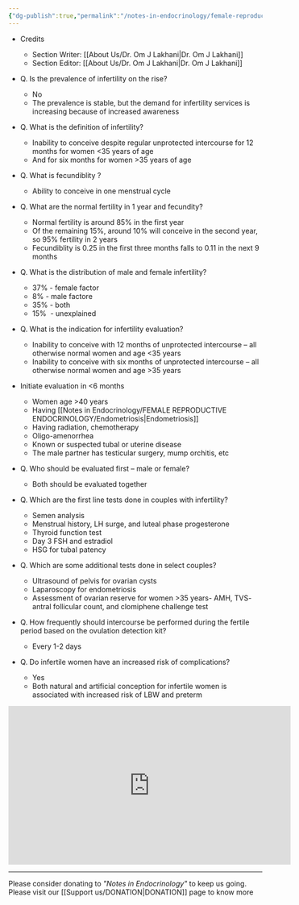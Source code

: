 ```yaml
---
{"dg-publish":true,"permalink":"/notes-in-endocrinology/female-reproductive-endocrinology/female-infertility/overview-of-female-infertility/"}
---
```


- Credits
    - Section Writer: [[About Us/Dr. Om J Lakhani\|Dr. Om J Lakhani]]
    - Section Editor: [[About Us/Dr. Om J Lakhani\|Dr. Om J Lakhani]]


- Q. Is the prevalence of infertility on the rise?
    - No
    - The prevalence is stable, but the demand for infertility services is increasing because of increased awareness


- Q. What is the definition of infertility?
    - Inability to conceive despite regular unprotected intercourse for 12 months for women <35 years of age
    - And for six months for women >35 years of age


- Q. What is fecundiblity ?
    - Ability to conceive in one menstrual cycle


- Q. What are the normal fertility in 1 year and fecundity?
    - Normal fertility is around 85% in the first year
    - Of the remaining 15%, around 10% will conceive in the second year, so 95% fertility in 2 years
    - Fecundiblity is 0.25 in the first three months falls to 0.11 in the next 9 months


- Q. What is the distribution of male and female infertility?
    - 37% - female factor
    - 8% - male factore
    - 35% - both
    - 15%  - unexplained


- Q. What is the indication for infertility evaluation?
    - Inability to conceive with 12 months of unprotected intercourse – all otherwise normal women and age <35 years
    - Inability to conceive with six months of unprotected intercourse – all otherwise normal women and age >35 years
- Initiate evaluation in <6 months
    - Women age >40 years
    - Having [[Notes in Endocrinology/FEMALE REPRODUCTIVE ENDOCRINOLOGY/Endometriosis\|Endometriosis]]
    - Having radiation, chemotherapy
    - Oligo-amenorrhea
    - Known or suspected tubal or uterine disease
    - The male partner has testicular surgery, mump orchitis, etc


- Q. Who should be evaluated first – male or female?
    - Both should be evaluated together


- Q. Which are the first line tests done in couples with infertility?
    - Semen analysis
    - Menstrual history, LH surge, and luteal phase progesterone
    - Thyroid function test
    - Day 3 FSH and estradiol
    - HSG for tubal patency


- Q. Which are some additional tests done in select couples?
    - Ultrasound of pelvis for ovarian cysts
    - Laparoscopy for endometriosis
    - Assessment of ovarian reserve for women >35 years- AMH, TVS- antral follicular count, and clomiphene challenge test


- Q. How frequently should intercourse be performed during the fertile period based on the ovulation detection kit?
    - Every 1-2 days


- Q. Do infertile women have an increased risk of complications?
    - Yes
    - Both natural and artificial conception for infertile women is associated with increased risk of LBW and preterm


<iframe width="560" height="315" src="https://www.youtube.com/embed/lUzJW2XDLNU" title="YouTube video player" frameborder="0" allow="accelerometer; autoplay; clipboard-write; encrypted-media; gyroscope; picture-in-picture" allowfullscreen></iframe>

----

Please consider donating to *"Notes in Endocrinology"* to keep us going. Please visit our [[Support us/DONATION\|DONATION]] page to know more